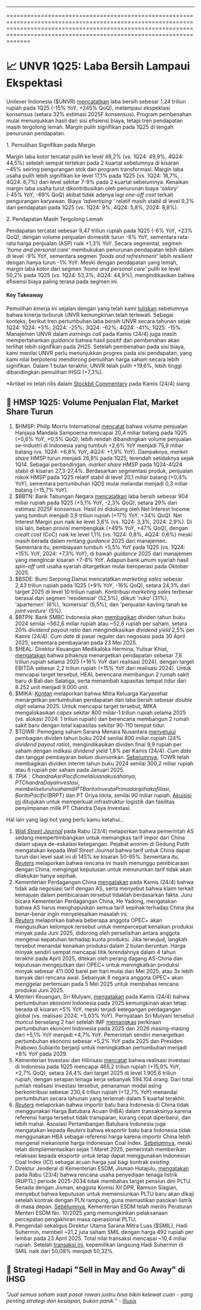 ---

===============================================================================================================================================================================================================================

# 📈 UNVR 1Q25: Laba Bersih Lampaui Ekspektasi

#####

Unilever Indonesia ($UNVR) [mencatatkan](https://www.idx.co.id/StaticData/NewsAndAnnouncement/ANNOUNCEMENTSTOCK/From_EREP/202504/20250424094954-52028-0/UNVR%20Q1%202025%20FINAL.pdf) laba bersih sebesar 1,24 triliun rupiah pada 1Q25 (\-15% YoY, +245% QoQ), melampaui ekspektasi konsensus (setara 32% estimasi 2025F konsensus). Program pembenahan mulai menunjukkan hasil dari sisi efisiensi biaya, tetapi tren pendapatan masih tergolong lemah. Margin pulih signifikan pada 1Q25 di tengah penurunan pendapatan.

1\. Pemulihan Signifikan pada Margin

Margin laba kotor tercatat pulih ke level 48,2% (vs. 1Q24: 49,9%, 4Q24: 44,5%) setelah sempat tertekan pada 2 kuartal sebelumnya di kisaran ~45% seiring pengurangan stok dan program transformasi. Margin laba usaha pulih lebih signifikan ke level 17,1% pada 1Q25 (vs. 1Q24: 18,7%, 4Q24: 6,7%) dari level sekitar 7-9% pada 2 kuartal sebelumnya. Kenaikan margin laba usaha turut dikontribusikan oleh penurunan biaya _'salary'_ (-45% YoY, -69% QoQ) akibat tidak adanya lagi _one-off cost_ terkait pengurangan karyawan. Biaya _'advertising '_ relatif masih stabil di level 9,2% dari pendapatan pada 1Q25 (vs. 1Q24: 9%, 4Q24: 5,8%, 2024: 8,8%).

2\. Pendapatan Masih Tergolong Lemah

Pendapatan tercatat sebesar 9,47 triliun rupiah pada 1Q25 (\-6% YoY, +23% QoQ), dengan volume penjualan domestik turun -8% YoY, sementara rata-rata harga penjualan (ASP) naik +1,3% YoY. Secara segmental, segmen _'home and personal care'_ membukukan penurunan pendapatan lebih dalam di level -9% YoY, sementara segmen _'foods and refreshment'_ lebih _resilient_ dengan hanya turun -1% YoY. Meski dengan pendapatan yang lemah, margin laba kotor dari segmen _'home and personal care'_ pulih ke level 50,2% pada 1Q25 (vs. 1Q24: 53,3%, 4Q24: 44,9%), mengindikasikan bahwa efisiensi biaya paling terasa pada segmen ini.

#### Key Takeaway

Pemulihan kinerja ini sejalan dengan yang telah kami [tuliskan](https://stockbit.com/post/17506586) sebelumnya bahwa kinerja terburuk UNVR kemungkinan telah terlewati. Sebagai konteks, berikut tren pertumbuhan laba bersih UNVR secara tahunan sejak 1Q24: 1Q24: +3%; 2Q24: -25%; 3Q24: -62%; 4Q24: -41%; 1Q25: -15%. Manajemen UNVR dalam _earnings call_ pada Kamis (24/4) juga masih mempertahankan _guidance_ bahwa hasil positif dari pembenahan akan terlihat lebih signifikan pada 2H25. Setelah pembenahan pada sisi biaya, kami menilai UNVR perlu menunjukkan progres pada sisi pendapatan, yang kami nilai berpotensi mendorong pemulihan harga saham secara lebih signifikan. Dalam 1 bulan terakhir, UNVR telah pulih +19,6%, lebih tinggi dibandingkan pemulihan IHSG (+7,3%).

\*Artikel ini telah rilis dalam [Stockbit Commentary](https://stockbit.com/post/18295886) pada Kamis (24/4) siang.

## 🚬 HMSP 1Q25: Volume Penjualan Flat, Market Share Turun

1.  $HMSP: Philip Morris International [mencatat](https://philipmorrisinternational.gcs-web.com/static-files/b0877b8f-3149-48c8-8b36-2e82ff92a3d7) bahwa volume penjualan Hanjaya Mandala Sampoerna mencapai 20,4 miliar batang pada 1Q25 (+0,6% YoY, +0,5% QoQ), lebih rendah dibandingkan volume penjualan se-industri di Indonesia yang tumbuh +2,6% YoY menjadi 75,9 miliar batang (vs. 1Q24: +6,8% YoY, 4Q24: +1,9% YoY). Dampaknya, _market share_ HMSP turun menjadi 26,8% pada 1Q25, terendah setidaknya sejak 1Q14. Sebagai perbandingan, _market share_ HMSP pada 1Q24-4Q24 stabil di kisaran 27,3-27,4%. Berdasarkan segmentasi produk, penjualan rokok HMSP pada 1Q25 relatif stabil di level 20,1 miliar batang (+0,4% YoY), sementara pertumbuhan IQOS mulai melandai menjadi 0,3 miliar batang (+15,7% YoY).
2.  $BBTN: Bank Tabungan Negara [mencatatkan](https://btn.co.id/About/Investor-Relation/Company-Report/Quarterly-Report) laba bersih sebesar 904 miliar rupiah pada 1Q25 (+5,1% YoY, -2,3% QoQ), setara 29% dari estimasi 2025F konsensus. Hasil ini didukung oleh Net Interest Income yang tumbuh menjadi 3,8 triliun rupiah (+17% YoY, +34% QoQ). Net Interest Margin pun naik ke level 3,6% (vs. 1Q24: 3,3%, 2024: 2,9%). Di sisi lain, beban provisi membengkak (+49% YoY, +47% QoQ), dengan _credit cost_ (CoC) naik ke level 1,1% (vs. 1Q24: 0,8%, 4Q24: 0,6%) meski masih berada dalam rentang _guidance_ 2025 dari manajemen. Sementara itu, pembiayaan tumbuh +5,5% YoY pada 1Q25 (vs. 1Q24: +15% YoY, 2024: +7,3% YoY), di bawah _guidance_ 2025 dari manajemen yang mengincar kisaran +7-8% YoY. Adapun bank umum syariah hasil _spin-off_ unit usaha syariah ditargetkan mulai beroperasi pada Oktober 2025.
3.  $BSDE: Bumi Serpong Damai mencatatkan _marketing sales_ sebesar 2,43 triliun rupiah pada 1Q25 (+9% YoY, -16% QoQ), setara 24,3% dari target 2025 di level 10 triliun rupiah. Kontribusi _marketing sales_ terbesar berasal dari segmen 'residensial' (52,5%), diikuti 'ruko' (31%), 'apartemen' (6%), 'komersial' (5,5%), dan 'penjualan kavling tanah ke _joint venture_' (5%).
4.  $BTPN: Bank SMBC Indonesia akan [membagikan](https://www.idx.co.id/StaticData/NewsAndAnnouncement/ANNOUNCEMENTSTOCK/From_EREP/202504/1bcaefb720_265aef9f1f.pdf) dividen tahun buku 2024 senilai ~562,6 miliar rupiah atau ~52,8 rupiah per saham, setara 20% _dividend payout ratio_ dan mengindikasikan _dividend yield_ 2,5% per Kamis (24/4). _Cum date_ di pasar reguler dan negosiasi pada 30 April 2025, sementara pembayaran pada 23 Mei 2025.
5.  $HEAL: Direktur Keuangan Medikaloka Hermina, Yulisar Khiat, [mengatakan](https://investasi.kontan.co.id/news/medikaloka-hermina-heal-akan-bangun-2-rumah-sakit-baru-simak-rekomendasi-analis?page=1#:~:text=Dari%20ekspansi%20dua%20rumah%20sakit%2C%20HEAL%20menargetkan%20EBITDA%20sebesar%20Rp%202%2C2%20triliun%20dan%20pendapatan%20Rp%207%2C8%20triliun%20di%202025.) bahwa pihaknya menargetkan pendapatan sebesar 7,8 triliun rupiah selama 2025 (+16% YoY dari realisasi 2024), dengan target EBITDA sebesar 2,2 triliun rupiah (+15% YoY dari realisasi 2024). Untuk mencapai target tersebut, HEAL berencana membangun 2 rumah sakit baru di Bali dan Salatiga, serta menambah kapasitas tempat tidur dari 8.252 unit menjadi 9.000 unit.
6.  $MIKA: _[Kontan](https://investasi.kontan.co.id/news/mitra-keluarga-mika-tancap-gas-ekspansi-cek-rekomendasi-sahamnya)_ melaporkan bahwa Mitra Keluarga Karyasehat menargetkan pertumbuhan pendapatan dan laba bersih sebesar _double digit_ selama 2025. Untuk mencapai target tersebut, MIKA mengalokasikan _capex_ sekitar 800 miliar-1 triliun rupiah selama 2025 (vs. alokasi 2024: 1 triliun rupiah) dan berencana membangun 2 rumah sakit baru dengan total kapasitas sekitar 90-110 tempat tidur.
7.  $TOWR: Pemegang saham Sarana Menara Nusantara [menyetujui](https://market.bisnis.com/read/20250423/192/1871481/emiten-menara-grup-djarum-towr-tebar-dividen-total-rp800-miliar) pembagian dividen tahun buku 2024 senilai 800 miliar rupiah (24% _dividend payout ratio_), mengindikasikan dividen final 9,9 rupiah per saham dengan indikasi _dividend yield_ 1,8% per Kamis (24/4). _Cum date_ dan tanggal pembayaran belum diumumkan. [Sebelumnya](https://www.idx.co.id/StaticData/NewsAndAnnouncement/ANNOUNCEMENTSTOCK/From_EREP/202412/e87f2932f6_bfb1e9cc38.pdf), TOWR telah membagikan dividen interim tahun buku 2024 senilai 300,2 miliar rupiah atau 6 rupiah per saham pada Januari 2025.
8.  $TPIA: Chandra Asri Pacific melalui anak usahanya, PT Chandra Daya Investasi, membeli seluruh saham di PT Barito Investa Prima dari pihak afiliasi, Barito Pacific ($BRPT) dan PT Griya Idola, senilai 90 miliar rupiah. [Akuisisi ini](https://www.idx.co.id/StaticData/NewsAndAnnouncement/ANNOUNCEMENTSTOCK/From_EREP/202504/1ac9f74932_af07660453.pdf) ditujukan untuk memperkuat infrastruktur logistik dan fasilitas penyimpanan milik PT Chandra Daya Investasi.

Hal lain yang lagi hot yang perlu kamu ketahui...

1.  _[Wall Street Journal](https://www.wsj.com/politics/policy/white-house-considers-slashing-china-tariffs-to-de-escalate-trade-war-6f875d69)_ pada Rabu (23/4) melaporkan bahwa pemerintah AS sedang mempertimbangkan untuk memangkas tarif impor dari China dalam upaya de-eskalasi ketegangan. Pejabat anonim di Gedung Putih mengatakan kepada _Wall Street Journal_ bahwa tarif untuk China dapat turun dari level saat ini di 145% ke kisaran 50-65%. Sementara itu, _[Reuters](https://www.reuters.com/world/china/white-house-mulls-slashing-china-tariffs-between-50-65-wsj-reports-2025-04-23/)_ melaporkan bahwa rencana ini masih menunggu pembicaraan dengan China, mengingat keputusan untuk menurunkan tarif tidak akan dilakukan hanya sepihak.
2.  Kementerian Perdagangan China [mengatakan](https://www.scmp.com/economy/global-economy/article/3307745/china-denies-rumours-us-trade-talks-says-claims-have-no-factual-basis) pada Kamis (24/4) bahwa tidak ada negosiasi tarif dengan AS, serta menyebut bahwa klaim terkait kemajuan dalam pembicaraan tersebut tidaklah berdasarkan fakta. Juru bicara Kementerian Perdagangan China, He Yadong, mengatakan bahwa AS harus menghapuskan semua tarif sepihak terhadap China jika benar-benar ingin menyelesaikan masalah ini.
3.  _[Reuters](https://www.reuters.com/business/energy/opec-consider-another-accelerated-oil-output-increase-june-sources-say-2025-04-23/)_ melaporkan bahwa beberapa anggota OPEC+ akan mengusulkan kelompok tersebut untuk mempercepat kenaikan produksi minyak pada Juni 2025, didorong oleh perselisihan antara anggota mengenai kepatuhan terhadap kuota produksi. Jika terwujud, langkah tersebut menandai kenaikan produksi dalam 2 bulan beruntun. Harga minyak sendiri sempat mencapai titik terendahnya dalam 4 tahun terakhir pada April 2025, ditekan oleh perang dagang AS-China dan keputusan mengejutkan dari OPEC+ untuk meningkatkan produksi minyak sebesar 411.000 barel per hari mulai dari Mei 2025, atau 3x lebih banyak dari rencana awal. Sebanyak 8 negara anggota OPEC+ akan menggelar pertemuan pada 5 Mei 2025 untuk membahas rencana produksi Juni 2025.
4.  Menteri Keuangan, Sri Mulyani, [mengatakan](https://www.reuters.com/world/asia-pacific/indonesia-2025-gdp-growth-seen-around-5-finance-minister-says-2025-04-24/) pada Kamis (24/4) bahwa pertumbuhan ekonomi Indonesia pada 2025 kemungkinan akan tetap berada di kisaran +5% YoY, meski terjadi ketegangan perdagangan global (vs. realisasi 2024: +5,03% YoY). Pernyataan Sri Mulyani tersebut muncul berselang 2 hari setelah IMF [memangkas](https://snips.stockbit.com/snips-terbaru/bbca-1q25-laba-bersih-98-yoy-sejalan-ekspektasi#:~:text=IMF%20memangkas%20perkiraan,kedua%20tahun%20tersebut.) perkiraan pertumbuhan ekonomi Indonesia pada 2025 dan 2026 masing-masing dari +5,1% YoY menjadi +4,7% YoY. Pemerintah sendiri menargetkan pertumbuhan ekonomi sebesar +5,2% YoY pada 2025 dan Presiden Prabowo Subianto berjanji untuk meningkatkan pertumbuhan menjadi +8% YoY pada 2029.
5.  Kementerian Investasi dan Hilirisasi [mencatat](https://www.reuters.com/world/asia-pacific/indonesias-q1-fdi-up-127-yy-nearly-14-bln-minister-says-2025-04-23/) bahwa realisasi investasi di Indonesia pada 1Q25 mencapai 465,2 triliun rupiah (+15,9% YoY, +2,7% QoQ), setara 24,4% dari target 2025 di level 1.905,6 triliun rupiah, dengan serapan tenaga kerja sebanyak 594.104 orang. Dari total jumlah realisasi investasi tersebut, penanaman modal asing berkontribusi sebesar 230,4 triliun rupiah (+12,7% YoY) menandai pertumbuhan secara tahunan yang terlemah dalam 5 kuartal terakhir.
6.  [_Reuters_](https://www.reuters.com/markets/commodities/chinese-coal-buyers-reject-new-indonesia-price-benchmark-2025-04-24/) melaporkan bahwa importir batu bara Indonesia di China tidak menggunakan Harga Batubara Acuan (HBA) dalam transaksinya karena referensi harga tersebut tidak transparan, kurang cepat diperbarui, dan lebih mahal. Asosiasi Pertambangan Batubara Indonesia juga mengatakan kepada _Reuters_ bahwa eksportir batu bara Indonesia tidak menggunakan HBA sebagai referensi harga karena importir China lebih mengenal mekanisme harga Indonesian Coal Index. [Sebelumnya](https://snips.stockbit.com/snips-terbaru/sinyal-himbara-wajib-beri-pendanaan-program-3-juta-rumah#:~:text=Pemerintah%20akan%20menetapkan,kontrak%20mereka%20mengizinkannya.), meski telah diimplementasikan sejak 1 Maret 2025, pemerintah memberikan relaksasi kepada eksportir untuk tetap dapat menggunakan Indonesian Coal Index (ICI) sebagai acuan harga jual bagi kontrak _existing_.
7.  Direktur Jenderal di Kementerian ESDM, Jisman Hutajulu, [mengatakan](https://industri.kontan.co.id/news/ini-bocoran-ruptl-2025-2034-tidak-ada-pensiun-dini-pltu) pada Rabu (23/4) bahwa rencana usaha penyediaan tenaga listrik (RUPTL) periode 2025-2034 tidak membahas target pensiun dini PLTU. Senada dengan Jisman, anggota Komisi XII DPR, Ramson Siagian, menyebut bahwa keputusan untuk memensiunkan PLTU baru akan dikaji setelah kontrak dengan PLN rampung, guna memastikan pasokan listrik di masa depan. [Sebelumnya](https://jdih.esdm.go.id/dokumen/download?id=2025pmesdm10.pdf), Kementerian ESDM telah merilis Peraturan Menteri ESDM No. 10/2025 yang memungkinkan pelaksanaan percepatan pengakhiran masa operasional PLTU.
8.  Pengendali sekaligus Direktur Utama Sarana Mitra Luas ($SMIL), Hadi Suhermin, membeli ~21,2 juta saham SMIL dengan harga 492 rupiah per lembar pada 23 April 2025. Total nilai transaksi mencapai ~10,4 miliar rupiah. Setelah [transaksi ini](https://www.idx.co.id/StaticData/NewsAndAnnouncement/ANNOUNCEMENTSTOCK/From_EREP/202504/25e17d7f09_5586615058.pdf), kepemilikan langsung Hadi Suhermin di SMIL naik dari 50,08% menjadi 50,32%.

## 🦍 Strategi Hadapi "Sell in May and Go Away" di IHSG

###### _"Jual semua saham saat pasar rawan justru bisa bikin kelewat cuan - yang penting strategi dan kesiapan, bukan panik." -_ [_Illusix_](https://stockbit.com/illusix)

#####
